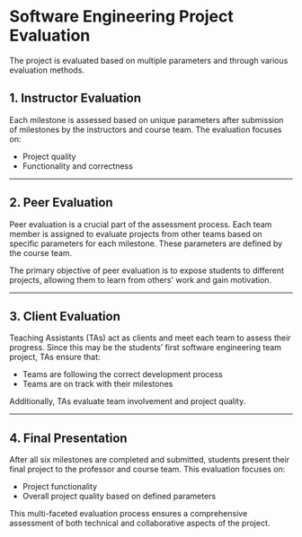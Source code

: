 # Software Engineering Project Evaluation  

The project is evaluated based on multiple parameters and through various evaluation methods.  

## 1. Instructor Evaluation  
Each milestone is assessed based on unique parameters after submission of milestones by the instructors and course team. The evaluation focuses on:  
- Project quality  
- Functionality and correctness  

---

## 2. Peer Evaluation  
Peer evaluation is a crucial part of the assessment process. Each team member is assigned to evaluate projects from other teams based on specific parameters for each milestone. These parameters are defined by the course team.  

The primary objective of peer evaluation is to expose students to different projects, allowing them to learn from others' work and gain motivation.  

---

## 3. Client Evaluation  
Teaching Assistants (TAs) act as clients and meet each team to assess their progress. Since this may be the students’ first software engineering team project, TAs ensure that:  
- Teams are following the correct development process  
- Teams are on track with their milestones  

Additionally, TAs evaluate team involvement and project quality.  

---

## 4. Final Presentation  
After all six milestones are completed and submitted, students present their final project to the professor and course team. This evaluation focuses on:  
- Project functionality  
- Overall project quality based on defined parameters  

This multi-faceted evaluation process ensures a comprehensive assessment of both technical and collaborative aspects of the project.  
